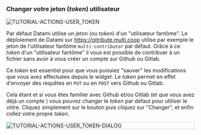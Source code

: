 ### Changer votre jeton (_token_) utilisateur

<div>
  <img
    alt="TUTORIAL-ACTIONS-USER_TOKEN"
    src="https://raw.githubusercontent.com/multi-coop/datami-documentation-content/main/images/tutorial/commented/tutorial-06.png"
    />
</div>

Par défaut Datami utilise un jeton (ou _token_) d'un "utilisateur fantôme". Le déploiement de Datami sur https://gitribute.multi.coop utilise par exemple le jeton de l'utilisateur fantôme `multi-contributor` par défaut. Grâce à ce _token_ d'un "utilisateur fantôme" il vous est possible de contribuer à un fichier sans avoir à vous créer un compte sur Github ou Gitlab.

Ce _token_ est essentiel pour que vous puissiez "sauver" les modifications que vous avez effectuées depuis le widget. Le _token_ permet en effet d'envoyer des requêtes en `PUT` ou en `POST` vers Github ou Gitlab. 

Cela étant et si vous êtes familier avec Github et/ou Gitlab (et que vous avez déjà un compte ) vous pouvez changer le _token_ par défaut pour utiliser le vôtre. Cliquez simplement sur le bouton <span class="icon"><i class="mdi mdi-account"></i></span> puis cliquez sur "Changer", et enfin collez votre propre _token_.

<div style="border: thin solid lightgrey;">
  <img
    alt="TUTORIAL-ACTIONS-USER_TOKEN-DIALOG"
    src="https://raw.githubusercontent.com/multi-coop/datami-documentation-content/main/images/tutorial/actions-token.png"
    />
</div>

